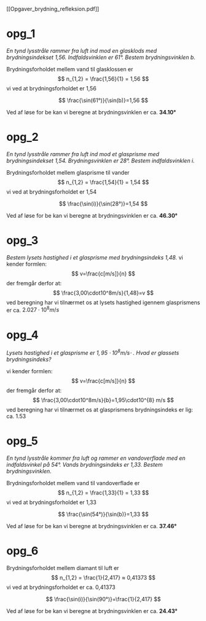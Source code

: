 [[Opgaver_brydning_refleksion.pdf]]

# opg_1
_En tynd lysstråle rammer fra luft ind mod en glasklods med brydningsindekset 1,56. Indfaldsvinklen er 61°. Bestem brydningsvinklen b._

Brydningsforholdet mellem vand til glasklossen er
$$
n_{1,2} = \frac{1,56}{1} = 1,56
$$
vi ved at brydningsforholdet er 1,56

$$
\frac{\sin(61°)}{\sin(b)}=1,56
$$

Ved af løse for be kan vi beregne at brydningsvinklen er ca. **34.10°**

# opg_2
_En tynd lysstråle rammer fra luft ind mod et glasprisme med brydningsindekset 1,54. Brydningsvinklen er 28°. Bestem indfaldsvinklen i._

Brydningsforholdet mellem glasprisme til vander
$$
n_{1,2} = \frac{1,54}{1} = 1,54
$$
vi ved at brydningsforholdet er 1,54

$$
\frac{\sin(i)}{\sin(28°)}=1,54
$$

Ved af løse for be kan vi beregne at brydningsvinklen er ca. **46.30°**

# opg_3
_Bestem lysets hastighed i et glasprisme med brydningsindeks 1,48._
vi kender formlen:
$$
v=\frac{c[m/s]}{n}
$$
der fremgår derfor at:
$$
\frac{3,00\cdot10^8m/s}{1,48}=v
$$
ved beregning har vi tilnærmet os at lysets hastighed igennem glasprismens er ca. $2.027\cdot10^8 m/s$

# opg_4
_Lysets hastighed i et glasprisme er $1,95\cdot10^{8} m/s$⋅ . Hvad er glassets brydningsindeks?_

vi kender formlen:
$$
v=\frac{c[m/s]}{n}
$$
der fremgår derfor at:
$$
\frac{3,00\cdot10^8m/s}{b}=1,95\cdot10^{8} m/s
$$
ved beregning har vi tilnærmet os at glasprismens brydningsindeks er lig: ca. 1.53

# opg_5
_En tynd lysstråle kommer fra luft og rammer en vandoverflade med en indfaldsvinkel på 54°. Vands brydningsindeks er 1,33. Bestem brydningsvinklen._

Brydningsforholdet mellem vand til vandoverflade er
$$
n_{1,2} = \frac{1,33}{1} = 1,33
$$
vi ved at brydningsforholdet er 1,33

$$
\frac{\sin(54°)}{\sin(b)}=1,33
$$

Ved af løse for be kan vi beregne at brydningsvinklen er ca. **37.46°**

# opg_6

Brydningsforholdet mellem diamant til luft er
$$
n_{1,2} = \frac{1}{2,417} ≈ 0,41373
$$
vi ved at brydningsforholdet er ca. 0,41373

$$
\frac{\sin(i)}{\sin(90°)}=\frac{1}{2,417}
$$

Ved af løse for be kan vi beregne at brydningsvinklen er ca. **24.43°**

